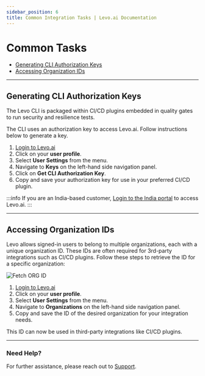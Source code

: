 ```yaml
---
sidebar_position: 6
title: Common Integration Tasks | Levo.ai Documentation
---
```


# Common Tasks
- [Generating CLI Authorization Keys](#generating-cli-authorization-keys)
- [Accessing Organization IDs](#accessing-organization-ids)

---

## Generating CLI Authorization Keys
The Levo CLI is packaged within CI/CD plugins embedded in quality gates to run security and resilience tests. 

The CLI uses an authorization key to access Levo.ai. Follow instructions below to generate a key.

1. [Login to Levo.ai](https://app.levo.ai/login)
2. Click on your **user profile**.
3. Select **User Settings** from the menu.
4. Navigate to **Keys** on the left-hand side navigation panel.
5. Click on **Get CLI Authorization Key**.
6. Copy and save your authorization key for use in your preferred CI/CD plugin.

:::info
If you are an India-based customer, [Login to the India portal](https://app.india-1.levo.ai/login) to access Levo.ai.
:::

---

## Accessing Organization IDs
Levo allows signed-in users to belong to multiple organizations, each with a unique organization ID. These IDs are often required for 3rd-party integrations such as CI/CD plugins. Follow these steps to retrieve the ID for a specific organization:

![Fetch ORG ID](../assets/levo-org-id.png)

1. [Login to Levo.ai](https://app.levo.ai/login)
2. Click on your **user profile**.
3. Select **User Settings** from the menu.
4. Navigate to **Organizations** on the left-hand side navigation panel.
5. Copy and save the ID of the desired organization for your integration needs.

This ID can now be used in third-party integrations like CI/CD plugins.

---

### Need Help?
For further assistance, please reach out to [Support](mailto:support@levo.ai).
